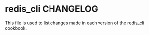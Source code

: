 # redis_cli CHANGELOG

This file is used to list changes made in each version of the redis_cli cookbook.
